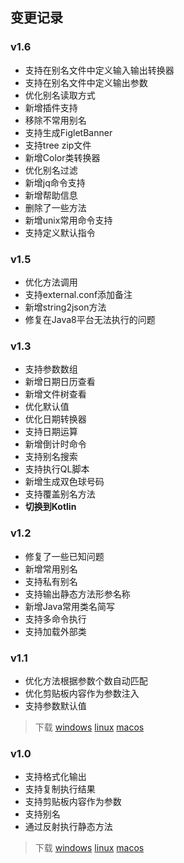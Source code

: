 ## 变更记录

### v1.6

- 支持在别名文件中定义输入输出转换器
- 支持在别名文件中定义输出参数
- 优化别名读取方式
- 新增插件支持
- 移除不常用别名
- 支持生成FigletBanner
- 支持tree zip文件
- 新增Color类转换器
- 优化别名过滤
- 新增jq命令支持
- 新增帮助信息
- 删除了一些方法
- 新增unix常用命令支持
- 支持定义默认指令

### v1.5

- 优化方法调用
- 支持external.conf添加备注
- 新增string2json方法
- 修复在Java8平台无法执行的问题

### v1.3

- 支持参数数组
- 新增日期日历查看
- 新增文件树查看
- 优化默认值
- 优化日期转换器
- 支持日期运算
- 新增倒计时命令
- 支持别名搜索
- 支持执行QL脚本
- 新增生成双色球号码
- 支持覆盖别名方法
- **切换到Kotlin**

### v1.2

- 修复了一些已知问题
- 新增常用别名
- 支持私有别名
- 支持输出静态方法形参名称
- 新增Java常用类名简写
- 支持多命令执行
- 支持加载外部类

### v1.1

- 优化方法根据参数个数自动匹配
- 优化剪贴板内容作为参数注入
- 支持参数默认值

> 下载 [windows](http://share.qiniu.easepan.xyz/tool/hutool/windows-1.1.zip) [linux](http://share.qiniu.easepan.xyz/tool/hutool/linux-1.1.zip) [macos](http://share.qiniu.easepan.xyz/tool/hutool/darwin-1.1.zip)

### v1.0

- 支持格式化输出
- 支持复制执行结果
- 支持剪贴板内容作为参数
- 支持别名
- 通过反射执行静态方法

> 下载 [windows](http://share.qiniu.easepan.xyz/tool/hutool/windows-1.0.zip) [linux](http://share.qiniu.easepan.xyz/tool/hutool/linux-1.0.zip) [macos](http://share.qiniu.easepan.xyz/tool/hutool/darwin-1.0.zip)
